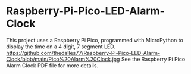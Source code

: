 # Raspberry-Pi-Pico-LED-Alarm-Clock
This project uses a Raspberry Pi Pico, programmed with MicroPython to display the time on a 4 digit, 7 segment LED. 
https://github.com/thedalles77/Raspberry-Pi-Pico-LED-Alarm-Clock/blob/main/Pico%20Alarm%20Clock.jpg
See the Raspberry Pi Pico Alarm Clock PDF file for more details.
